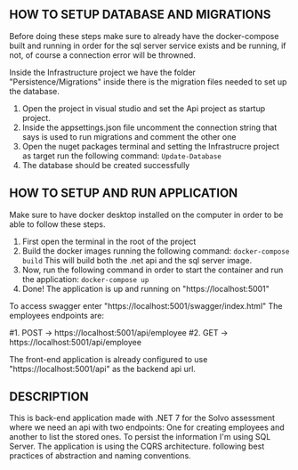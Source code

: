 ## HOW TO SETUP DATABASE AND MIGRATIONS

Before doing these steps make sure to already have the docker-compose built and running in order for the sql server service exists and be running, if not, of course a connection error will be throwned.

Inside the Infrastructure project we have the folder "Persistence/Migrations" inside there is the migration files needed to set up the database.

1. Open the project in visual studio and set the Api project as startup project.
2. Inside the appsettings.json file uncomment the connection string that says is used to run migrations and comment the other one
3. Open the nuget packages terminal and setting the Infrastrucre project as target run the following command:
<code>Update-Database</code>
4. The database should be created successfully

## HOW TO SETUP AND RUN APPLICATION

Make sure to have docker desktop installed on the computer in order to be able to follow these steps.

1. First open the terminal in the root of the project
2. Build the docker images running the following command:
   <code>docker-compose build</code>
   This will build both the .net api and the sql server image.
3. Now, run the following command in order to start the container and run the application:
   <code>docker-compose up</code>
4. Done! The application is up and running on "https://localhost:5001"

To access swagger enter "https://localhost:5001/swagger/index.html"
The employees endpoints are:

#1. POST -> https://localhost:5001/api/employee
#2. GET -> https://localhost:5001/api/employee

The front-end application is already configured to use "https://localhost:5001/api" as the backend api url.

## DESCRIPTION

This is back-end application made with .NET 7 for the Solvo assessment where we need an api with two endpoints: One for creating employees and another to list the stored ones.
To persist the information I'm using SQL Server.
The application is using the CQRS architecture. following best practices of abstraction and naming conventions.
